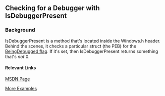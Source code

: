## Checking for a Debugger with IsDebuggerPresent


### Background

IsDebuggerPresent is a method that's located inside the Windows.h header. Behind the scenes, it checks a particular struct (the PEB) for the [BeingDebugged flag](https://www.aldeid.com/wiki/PEB-Process-Environment-Block/BeingDebugged). If it's set, then IsDebuggerPresent returns something that's _not_ 0.

#### Relevant Links
[MSDN Page](https://docs.microsoft.com/en-us/windows/win32/api/debugapi/nf-debugapi-isdebuggerpresent)

[More Examples](https://github.com/search?q=IsDebuggerPresent)
